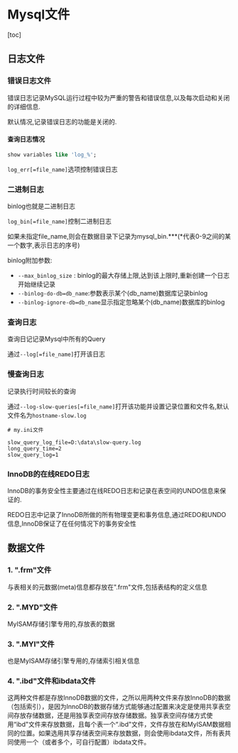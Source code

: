 # Mysql文件

[toc]



## 日志文件

### 错误日志文件

错误日志记录MySQL运行过程中较为严重的警告和错误信息,以及每次启动和关闭的详细信息.

默认情况,记录错误日志的功能是关闭的.

#### 查询日志情况

```sql
show variables like 'log_%'; 

```

`log_err[=file_name]`选项控制错误日志

### 二进制日志

binlog也就是二进制日志

`log_bin[=file_name]`控制二进制日志

如果未指定file_name,则会在数据目录下记录为mysql_bin.***(*代表0-9之间的某一个数字,表示日志的序号)

binlog附加参数:

* `--max_binlog_size` : binlog的最大存储上限,达到该上限时,重新创建一个日志开始继续记录
* `--binlog-do-db=db_name`:参数表示某个(db_name)数据库记录binlog
* `--binlog-ignore-db=db_name`显示指定忽略某个(db_name)数据库的binlog

### 查询日志

查询日记记录Mysql中所有的Query

通过`--log[=file_name]`打开该日志

### 慢查询日志

记录执行时间较长的查询

通过`--log-slow-queries[=file_name]`打开该功能并设置记录位置和文件名,默认文件名为`hostname-slow.log`

```
# my.ini文件

slow_query_log_file=D:\data\slow-query.log           
long_query_time=2
slow_query_log=1
```

### InnoDB的在线REDO日志

InnoDB的事务安全性主要通过在线REDO日志和记录在表空间的UNDO信息来保证的.

REDO日志中记录了InnoDB所做的所有物理变更和事务信息,通过REDO和UNDO信息,InnoDB保证了在任何情况下的事务安全性

## 数据文件

### 1. ".frm"文件

与表相关的元数据(meta)信息都存放在".frm"文件,包括表结构的定义信息

### 2. ".MYD"文件

MyISAM存储引擎专用的,存放表的数据

### 3. ".MYI"文件

也是MyISAM存储引擎专用的,存储索引相关信息

### 4. ".ibd"文件和ibdata文件

这两种文件都是存放InnoDB数据的文件，之所以用两种文件来存放InnoDB的数据（包括索引），是因为lnnoDB的数据存储方式能够通过配置来决定是使用共享表空间存放存储数据，还是用独享表空间存放存储数据。独享表空间存储方式使用“ibd"文件来存放数据，且每个表一个“.ibd"文件，文件存放在和MyISAM数据相同的位置。如果选用共享存储表空间来存放数据，则会使用ibdata文件，所有表共同使用一个（或者多个，可自行配置）ibdata文件。